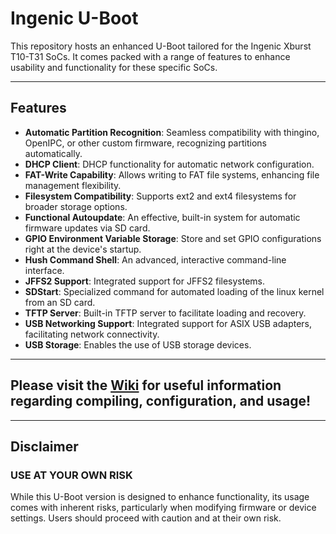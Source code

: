 # Ingenic U-Boot

This repository hosts an enhanced U-Boot tailored for the Ingenic Xburst T10-T31 SoCs. It comes packed with a range of features to enhance usability and functionality for these specific SoCs.

---

## Features

- **Automatic Partition Recognition**: Seamless compatibility with thingino, OpenIPC, or other custom firmware, recognizing partitions automatically.
- **DHCP Client**: DHCP functionality for automatic network configuration.
- **FAT-Write Capability**: Allows writing to FAT file systems, enhancing file management flexibility.
- **Filesystem Compatibility**: Supports ext2 and ext4 filesystems for broader storage options.
- **Functional Autoupdate**: An effective, built-in system for automatic firmware updates via SD card.
- **GPIO Environment Variable Storage**: Store and set GPIO configurations right at the device's startup.
- **Hush Command Shell**: An advanced, interactive command-line interface.
- **JFFS2 Support**: Integrated support for JFFS2 filesystems.
- **SDStart**: Specialized command for automated loading of the linux kernel from an SD card.
- **TFTP Server**: Built-in TFTP server to facilitate loading and recovery.
- **USB Networking Support**: Integrated support for ASIX USB adapters, facilitating network connectivity.
- **USB Storage**: Enables the use of USB storage devices.

---

## Please visit the [Wiki](https://github.com/gtxaspec/u-boot-ingenic/wiki) for useful information regarding compiling, configuration, and usage!

---

## Disclaimer
### **USE AT YOUR OWN RISK**
While this U-Boot version is designed to enhance functionality, its usage comes with inherent risks, particularly when modifying firmware or device settings. Users should proceed with caution and at their own risk.
